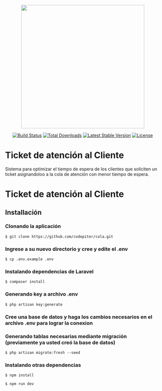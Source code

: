 <p align="center"><a href="https://laravel.com" target="_blank"><img src="https://raw.githubusercontent.com/laravel/art/master/logo-lockup/5%20SVG/2%20CMYK/1%20Full%20Color/laravel-logolockup-cmyk-red.svg" width="400"></a></p>

<p align="center">
<a href="https://travis-ci.org/laravel/framework"><img src="https://travis-ci.org/laravel/framework.svg" alt="Build Status"></a>
<a href="https://packagist.org/packages/laravel/framework"><img src="https://img.shields.io/packagist/dt/laravel/framework" alt="Total Downloads"></a>
<a href="https://packagist.org/packages/laravel/framework"><img src="https://img.shields.io/packagist/v/laravel/framework" alt="Latest Stable Version"></a>
<a href="https://packagist.org/packages/laravel/framework"><img src="https://img.shields.io/packagist/l/laravel/framework" alt="License"></a>
</p>


# Ticket de atención al Cliente

Sistema para optimizar el tiempo de espera de los clientes que soliciten un ticket asignandoloo a la cola de atención con menor tiempo de espera.



# Ticket de atención al Cliente
## Installación

### Clonando la aplicación

```shell
$ git clone https://github.com/codepiter/cola.git
```

### Ingrese a su nuevo directorio y cree y edite el .env

```shell
$ cp .env.example .env
```

### Instalando dependencias de Laravel

```shell
$ composer install
```

### Generando key a archivo .env

```shell
$ php artisan key:generate
```

### Cree una base de datos y haga los cambios necesarios en el archivo .env para lograr la conexion


        
### Generando tablas necesarias mediante migración (previamente ya usted creó la base de datos)

```shell
$ php artisan migrate:fresh --seed
```

### Instalando otras dependencias

```shell
$ npm install
```

```shell
$ npm run dev
```
